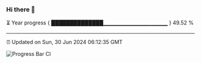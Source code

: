 ### Hi there 👋

⏳ Year progress { ██████████████▁▁▁▁▁▁▁▁▁▁▁▁▁▁▁▁ } 49.52 %

---

⏰ Updated on Sun, 30 Jun 2024 06:12:35 GMT

![Progress Bar CI](https://github.com/code-lakshay/GitHub-Actions-Demo/workflows/Progress%20Bar%20CI/badge.svg)
